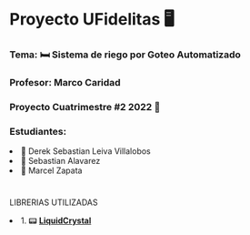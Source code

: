 <h1>Proyecto UFidelitas 🖥️</h1>
<h3>Tema:  🛏️ Sistema de riego por Goteo Automatizado</h3>
<h3>Profesor: Marco Caridad</3>

<h3>Proyecto Cuatrimestre #2 2022 🧿</h3>
<h3>Estudiantes: </h3>
<li>🐶 Derek Sebastian Leiva Villalobos</li>
<li>🦊 Sebastian Alavarez</li>
<li>🐼 Marcel Zapata</li>


<h1></h1>

LIBRERIAS UTILIZADAS
<li>1. 📟 <b><a href=https://github.com/ELECTROALL/Codigos-arduino/blob/master/LiquidCrystal_I2C.zip>LiquidCrystal</a></b></li>
